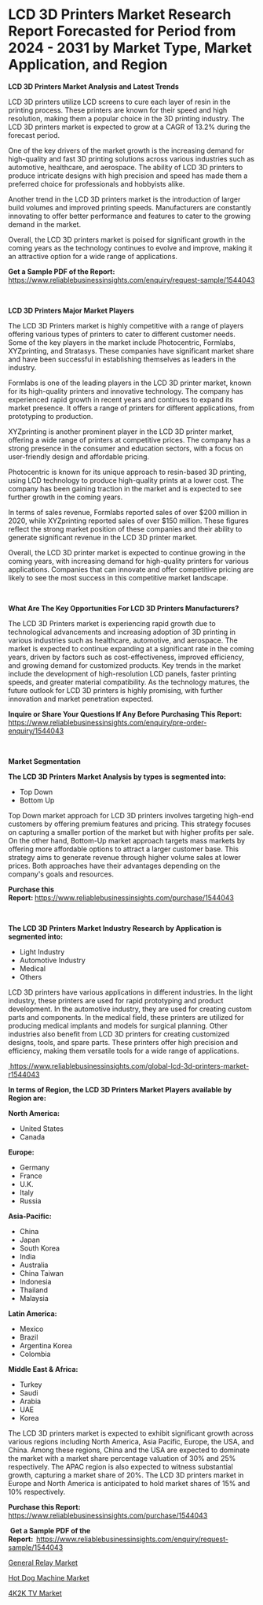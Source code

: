 <p><h1>LCD 3D Printers Market Research Report Forecasted for Period from 2024 -  2031 by Market Type, Market Application, and Region</h1></p><p><strong>LCD 3D Printers Market Analysis and Latest Trends</strong></p>
<p><p>LCD 3D printers utilize LCD screens to cure each layer of resin in the printing process. These printers are known for their speed and high resolution, making them a popular choice in the 3D printing industry. The LCD 3D printers market is expected to grow at a CAGR of 13.2% during the forecast period.</p><p>One of the key drivers of the market growth is the increasing demand for high-quality and fast 3D printing solutions across various industries such as automotive, healthcare, and aerospace. The ability of LCD 3D printers to produce intricate designs with high precision and speed has made them a preferred choice for professionals and hobbyists alike.</p><p>Another trend in the LCD 3D printers market is the introduction of larger build volumes and improved printing speeds. Manufacturers are constantly innovating to offer better performance and features to cater to the growing demand in the market.</p><p>Overall, the LCD 3D printers market is poised for significant growth in the coming years as the technology continues to evolve and improve, making it an attractive option for a wide range of applications.</p></p>
<p><strong>Get a Sample PDF of the Report:&nbsp;</strong> <a href="https://www.reliablebusinessinsights.com/enquiry/request-sample/1544043">https://www.reliablebusinessinsights.com/enquiry/request-sample/1544043</a></p>
<p>&nbsp;</p>
<p><strong>LCD 3D Printers Major Market Players</strong></p>
<p><p>The LCD 3D Printers market is highly competitive with a range of players offering various types of printers to cater to different customer needs. Some of the key players in the market include Photocentric, Formlabs, XYZprinting, and Stratasys. These companies have significant market share and have been successful in establishing themselves as leaders in the industry.</p><p>Formlabs is one of the leading players in the LCD 3D printer market, known for its high-quality printers and innovative technology. The company has experienced rapid growth in recent years and continues to expand its market presence. It offers a range of printers for different applications, from prototyping to production.</p><p>XYZprinting is another prominent player in the LCD 3D printer market, offering a wide range of printers at competitive prices. The company has a strong presence in the consumer and education sectors, with a focus on user-friendly design and affordable pricing.</p><p>Photocentric is known for its unique approach to resin-based 3D printing, using LCD technology to produce high-quality prints at a lower cost. The company has been gaining traction in the market and is expected to see further growth in the coming years.</p><p>In terms of sales revenue, Formlabs reported sales of over $200 million in 2020, while XYZprinting reported sales of over $150 million. These figures reflect the strong market position of these companies and their ability to generate significant revenue in the LCD 3D printer market.</p><p>Overall, the LCD 3D printer market is expected to continue growing in the coming years, with increasing demand for high-quality printers for various applications. Companies that can innovate and offer competitive pricing are likely to see the most success in this competitive market landscape.</p></p>
<p>&nbsp;</p>
<p><strong>What Are The Key Opportunities For LCD 3D Printers Manufacturers?</strong></p>
<p><p>The LCD 3D Printers market is experiencing rapid growth due to technological advancements and increasing adoption of 3D printing in various industries such as healthcare, automotive, and aerospace. The market is expected to continue expanding at a significant rate in the coming years, driven by factors such as cost-effectiveness, improved efficiency, and growing demand for customized products. Key trends in the market include the development of high-resolution LCD panels, faster printing speeds, and greater material compatibility. As the technology matures, the future outlook for LCD 3D printers is highly promising, with further innovation and market penetration expected.</p></p>
<p><strong>Inquire or Share Your Questions If Any Before Purchasing This Report:</strong> <a href="https://www.reliablebusinessinsights.com/enquiry/pre-order-enquiry/1544043">https://www.reliablebusinessinsights.com/enquiry/pre-order-enquiry/1544043</a></p>
<p>&nbsp;</p>
<p><strong>Market Segmentation</strong></p>
<p><strong>The LCD 3D Printers Market Analysis by types is segmented into:</strong></p>
<p><ul><li>Top Down</li><li>Bottom Up</li></ul></p>
<p><p>Top Down market approach for LCD 3D printers involves targeting high-end customers by offering premium features and pricing. This strategy focuses on capturing a smaller portion of the market but with higher profits per sale. On the other hand, Bottom-Up market approach targets mass markets by offering more affordable options to attract a larger customer base. This strategy aims to generate revenue through higher volume sales at lower prices. Both approaches have their advantages depending on the company's goals and resources.</p></p>
<p><strong>Purchase this Report:&nbsp;</strong><a href="https://www.reliablebusinessinsights.com/purchase/1544043">https://www.reliablebusinessinsights.com/purchase/1544043</a></p>
<p>&nbsp;</p>
<p><strong>The LCD 3D Printers Market Industry Research by Application is segmented into:</strong></p>
<p><ul><li>Light Industry</li><li>Automotive Industry</li><li>Medical</li><li>Others</li></ul></p>
<p><p>LCD 3D printers have various applications in different industries. In the light industry, these printers are used for rapid prototyping and product development. In the automotive industry, they are used for creating custom parts and components. In the medical field, these printers are utilized for producing medical implants and models for surgical planning. Other industries also benefit from LCD 3D printers for creating customized designs, tools, and spare parts. These printers offer high precision and efficiency, making them versatile tools for a wide range of applications.</p></p>
<p><a href="https://www.reliablebusinessinsights.com/global-lcd-3d-printers-market-r1544043">&nbsp;https://www.reliablebusinessinsights.com/global-lcd-3d-printers-market-r1544043</a></p>
<p><strong>In terms of Region, the LCD 3D Printers Market Players available by Region are:</strong></p>
<p>
    <p> <strong> North America: </strong>
        <ul>
            <li>United States</li>
            <li>Canada</li>
        </ul>
        </p> 
    <p> <strong> Europe: </strong>
        <ul>
            <li>Germany</li>
            <li>France</li>
            <li>U.K.</li>
            <li>Italy</li>
            <li>Russia</li>
        </ul>
        </p> 
    <p> <strong> Asia-Pacific: </strong>
        <ul>
            <li>China</li>
            <li>Japan</li>
            <li>South Korea</li>
            <li>India</li>
            <li>Australia</li>
            <li>China Taiwan</li>
            <li>Indonesia</li>
            <li>Thailand</li>
            <li>Malaysia</li>
        </ul>
        </p> 
    <p> <strong> Latin America: </strong>
        <ul>
            <li>Mexico</li>
            <li>Brazil</li>
            <li>Argentina Korea</li>
            <li>Colombia</li>
        </ul>
        </p> 
    <p> <strong> Middle East & Africa: </strong>
        <ul>
            <li>Turkey</li>
            <li>Saudi</li>
            <li>Arabia</li>
            <li>UAE</li>
            <li>Korea</li>
        </ul>
    </p>
    </p>
<p><p>The LCD 3D printers market is expected to exhibit significant growth across various regions including North America, Asia Pacific, Europe, the USA, and China. Among these regions, China and the USA are expected to dominate the market with a market share percentage valuation of 30% and 25% respectively. The APAC region is also expected to witness substantial growth, capturing a market share of 20%. The LCD 3D printers market in Europe and North America is anticipated to hold market shares of 15% and 10% respectively.</p></p>
<p><strong>Purchase this Report: </strong><a href="https://www.reliablebusinessinsights.com/purchase/1544043">https://www.reliablebusinessinsights.com/purchase/1544043</a></p>
<p>&nbsp;<strong>Get a Sample PDF of the Report:&nbsp;&nbsp;</strong><a href="https://www.reliablebusinessinsights.com/enquiry/request-sample/1544043">https://www.reliablebusinessinsights.com/enquiry/request-sample/1544043</a></p>
<p><strong></strong></p>
<p><p><a href="https://github.com/mauripalmi/Market-Research-Report-List-4/blob/main/general-relay-market.md">General Relay Market</a></p><p><a href="https://github.com/nicoletavirag/Market-Research-Report-List-4/blob/main/hot-dog-machine-market.md">Hot Dog Machine Market</a></p><p><a href="https://github.com/janetchuadff364/Market-Research-Report-List-1/blob/main/4k2k-tv-market.md">4K2K TV Market</a></p></p>